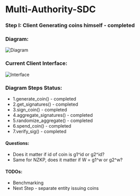# Multi-Authority-SDC

### Step I: Client Generating coins himself - completed

### Diagram:

![Diagram](https://i.imgur.com/ycQoCbf.png)

### Current Client Interface:
![Interface](https://i.imgur.com/ylcVhHo.png)

### Diagram Steps Status:
- 1.generate_coin() - completed
- 2.get_signatures() - completed
- 3.sign_coin() - completed
- 4.aggregate_signatures() - completed
- 5.randomize_aggregate() - completed
- 6.spend_coin() - completed
- 7.verify_sig() - completed

#### Questions:
- Does it matter if id of coin is g1^id or g2^id?
- Same for NZKP, does it matter if W = g1^w or g2^w?

#### TODOs:
- Benchmarking
- Next Step - separate entity issuing coins